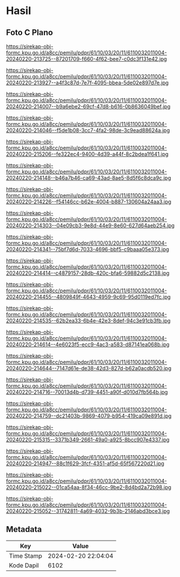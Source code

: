 # Hasil

## Foto C Plano

https://sirekap-obj-formc.kpu.go.id/a8cc/pemilu/pdpr/61/10/03/20/11/6110032011004-20240220-213725--87201709-f660-4f62-bee7-c0dc3f131e42.jpg

https://sirekap-obj-formc.kpu.go.id/a8cc/pemilu/pdpr/61/10/03/20/11/6110032011004-20240220-213927--a4f3c87d-7e7f-4095-bbea-5de02e897d7e.jpg

https://sirekap-obj-formc.kpu.go.id/a8cc/pemilu/pdpr/61/10/03/20/11/6110032011004-20240220-214007--b9a6ebe2-69cf-47d8-b616-0b8636049bef.jpg

https://sirekap-obj-formc.kpu.go.id/a8cc/pemilu/pdpr/61/10/03/20/11/6110032011004-20240220-214046--f5de1b08-3cc7-4fa2-98de-3c9ead88624a.jpg

https://sirekap-obj-formc.kpu.go.id/a8cc/pemilu/pdpr/61/10/03/20/11/6110032011004-20240220-215206--fe322ec4-9400-4d39-a44f-8c2bdea1f641.jpg

https://sirekap-obj-formc.kpu.go.id/a8cc/pemilu/pdpr/61/10/03/20/11/6110032011004-20240220-214148--b46a7b46-ca69-43ad-8ae5-8d5f6c8dca9c.jpg

https://sirekap-obj-formc.kpu.go.id/a8cc/pemilu/pdpr/61/10/03/20/11/6110032011004-20240220-214226--f54146cc-b62e-4004-b887-130604a24aa3.jpg

https://sirekap-obj-formc.kpu.go.id/a8cc/pemilu/pdpr/61/10/03/20/11/6110032011004-20240220-214303--04e09cb3-9e8d-44e9-8e60-627d64aeb254.jpg

https://sirekap-obj-formc.kpu.go.id/a8cc/pemilu/pdpr/61/10/03/20/11/6110032011004-20240220-214341--75bf7d6d-7033-4696-bbf5-c9baaa05e373.jpg

https://sirekap-obj-formc.kpu.go.id/a8cc/pemilu/pdpr/61/10/03/20/11/6110032011004-20240220-214414--c4879157-28db-420c-bfa6-59882d5c2138.jpg

https://sirekap-obj-formc.kpu.go.id/a8cc/pemilu/pdpr/61/10/03/20/11/6110032011004-20240220-214455--4809849f-4643-4959-9c69-95d0119ed7fc.jpg

https://sirekap-obj-formc.kpu.go.id/a8cc/pemilu/pdpr/61/10/03/20/11/6110032011004-20240220-214535--62b2ea33-6b4e-42e3-8def-94c3e91cb3fb.jpg

https://sirekap-obj-formc.kpu.go.id/a8cc/pemilu/pdpr/61/10/03/20/11/6110032011004-20240220-214614--4e6023f5-ecc9-4ac3-a583-d87141ea068b.jpg

https://sirekap-obj-formc.kpu.go.id/a8cc/pemilu/pdpr/61/10/03/20/11/6110032011004-20240220-214644--7147d61e-de38-42d3-827d-b62a0acdb520.jpg

https://sirekap-obj-formc.kpu.go.id/a8cc/pemilu/pdpr/61/10/03/20/11/6110032011004-20240220-214716--70013d4b-d739-4451-a90f-d010d7fb564b.jpg

https://sirekap-obj-formc.kpu.go.id/a8cc/pemilu/pdpr/61/10/03/20/11/6110032011004-20240220-214759--dc21403b-9869-4079-b954-419ca09e891d.jpg

https://sirekap-obj-formc.kpu.go.id/a8cc/pemilu/pdpr/61/10/03/20/11/6110032011004-20240220-215315--3371b349-2661-49a0-a925-8bcc907e4337.jpg

https://sirekap-obj-formc.kpu.go.id/a8cc/pemilu/pdpr/61/10/03/20/11/6110032011004-20240220-214947--88c1f629-3fcf-4351-af5d-65f567220d21.jpg

https://sirekap-obj-formc.kpu.go.id/a8cc/pemilu/pdpr/61/10/03/20/11/6110032011004-20240220-215022--01ca54aa-8f34-46cc-9be2-8d4bd2a72b98.jpg

https://sirekap-obj-formc.kpu.go.id/a8cc/pemilu/pdpr/61/10/03/20/11/6110032011004-20240220-215052--31742811-4a69-4032-9b3b-2146abd3bce3.jpg


## Metadata

| Key        | Value               |
| ---------- | ------------------- |
| Time Stamp | 2024-02-20 22:04:04 |
| Kode Dapil | 6102                |



